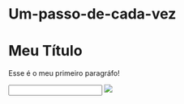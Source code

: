 # Um-passo-de-cada-vez
<h1>Meu Título</h1>

<p> Esse é o meu primeiro paragráfo!</p>
<input>
<img src="https://upload.wikimedia.org/wikipedia/commons/thumb/d/d9/Node.js_logo.svg/1200px-Node.js_logo.svg.png">
